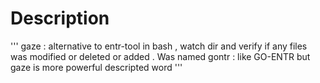 # Description

''' 
    gaze : alternative to entr-tool in bash , watch dir and verify if any files was modified or deleted or added . Was named gontr : like GO-ENTR  but gaze is more powerful descripted word
''' 

